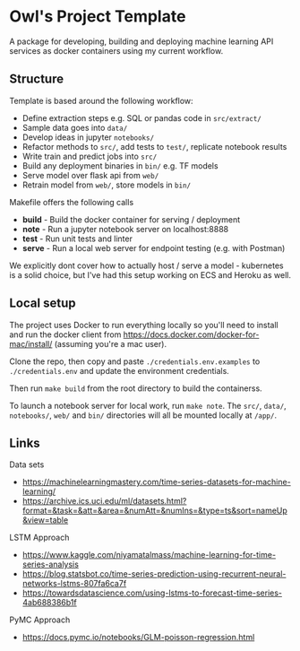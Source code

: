 # Owl's Project Template

A package for developing, building and deploying machine learning API services
as docker containers using my current workflow.

## Structure

Template is based around the following workflow:

- Define extraction steps e.g. SQL or pandas code in `src/extract/`
- Sample data goes into `data/`
- Develop ideas in jupyter `notebooks/`
- Refactor methods to `src/`, add tests to `test/`, replicate notebook results
- Write train and predict jobs into `src/`
- Build any deployment binaries in `bin/` e.g. TF models
- Serve model over flask api from `web/`
- Retrain model from `web/`, store models in `bin/`

Makefile offers the following calls

- **build** - Build the docker container for serving / deployment
- **note** - Run a jupyter notebook server on localhost:8888
- **test** - Run unit tests and linter
- **serve** - Run a local web server for endpoint testing (e.g. with Postman)

We explicitly dont cover how to actually host / serve a model - kubernetes is a solid
choice, but I've had this setup working on ECS and Heroku as well.


## Local setup

The project uses Docker to run everything locally so you'll need to install and run
the docker client from https://docs.docker.com/docker-for-mac/install/ (assuming
you're a mac user).

Clone the repo, then copy and paste  `./credentials.env.examples` 
to `./credentials.env` and update the environment credentials.

Then run `make build` from the root directory to build the containerss.

To launch a notebook server for local work, run `make note`. The `src/`, `data/`,
`notebooks/`, `web/` and `bin/` directories will all be mounted locally at `/app/`.


## Links

Data sets

- https://machinelearningmastery.com/time-series-datasets-for-machine-learning/
- https://archive.ics.uci.edu/ml/datasets.html?format=&task=&att=&area=&numAtt=&numIns=&type=ts&sort=nameUp&view=table

LSTM Approach

- https://www.kaggle.com/niyamatalmass/machine-learning-for-time-series-analysis
- https://blog.statsbot.co/time-series-prediction-using-recurrent-neural-networks-lstms-807fa6ca7f
- https://towardsdatascience.com/using-lstms-to-forecast-time-series-4ab688386b1f

PyMC Approach

- https://docs.pymc.io/notebooks/GLM-poisson-regression.html

